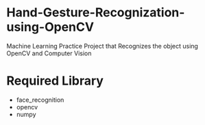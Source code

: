 # Hand-Gesture-Recognization-using-OpenCV
Machine Learning Practice Project that Recognizes the object using OpenCV and Computer Vision
# Required Library
- face_recognition
- opencv
- numpy
